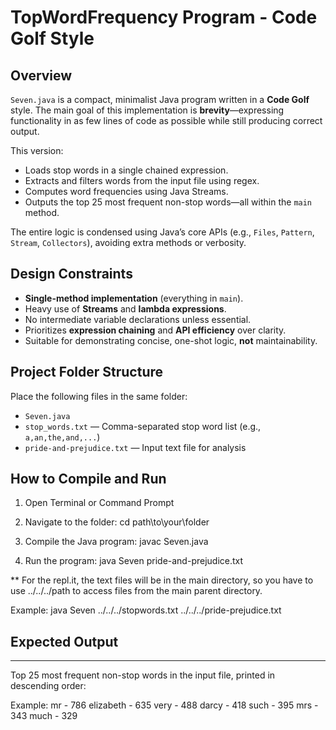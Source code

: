 # TopWordFrequency Program - Code Golf Style

## Overview
`Seven.java` is a compact, minimalist Java program written in a **Code Golf** style. The main goal of this implementation is **brevity**—expressing functionality in as few lines of code as possible while still producing correct output.

This version:
- Loads stop words in a single chained expression.
- Extracts and filters words from the input file using regex.
- Computes word frequencies using Java Streams.
- Outputs the top 25 most frequent non-stop words—all within the `main` method.

The entire logic is condensed using Java’s core APIs (e.g., `Files`, `Pattern`, `Stream`, `Collectors`), avoiding extra methods or verbosity.

## Design Constraints
- **Single-method implementation** (everything in `main`).
- Heavy use of **Streams** and **lambda expressions**.
- No intermediate variable declarations unless essential.
- Prioritizes **expression chaining** and **API efficiency** over clarity.
- Suitable for demonstrating concise, one-shot logic, **not** maintainability.

## Project Folder Structure
Place the following files in the same folder:

- `Seven.java`
- `stop_words.txt` — Comma-separated stop word list (e.g., `a,an,the,and,...`)
- `pride-and-prejudice.txt` — Input text file for analysis

## How to Compile and Run

1. Open Terminal or Command Prompt

2. Navigate to the folder:
   cd path\to\your\folder

3. Compile the Java program:
   javac Seven.java

4. Run the program:
   java Seven pride-and-prejudice.txt

** For the repl.it, the text files will be in the main directory, so you have to use ../../../path to access files from the main parent directory.

Example: java Seven ../../../stopwords.txt ../../../pride-prejudice.txt

## Expected Output
---------------
Top 25 most frequent non-stop words in the input file, printed in descending order:

Example:
mr - 786
elizabeth - 635
very - 488
darcy - 418
such - 395
mrs - 343
much - 329
